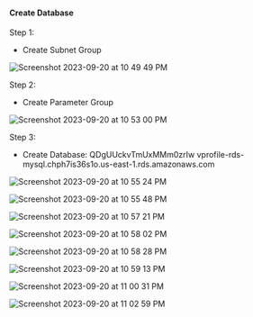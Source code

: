 #### Create Database

Step 1:
- Create Subnet Group

![Screenshot 2023-09-20 at 10 49 49 PM](https://github.com/Sulemoore/DevOps-Projects/assets/101164153/88977ef9-cdaa-4318-8a1b-2f1e4331f6d7)


Step 2:
- Create Parameter Group

![Screenshot 2023-09-20 at 10 53 00 PM](https://github.com/Sulemoore/DevOps-Projects/assets/101164153/5d91975b-8636-4997-9ea7-06639ce532a6)


Step 3:
- Create Database: QDgUUckvTmUxMMm0zrIw  vprofile-rds-mysql.chph7is36s1o.us-east-1.rds.amazonaws.com

![Screenshot 2023-09-20 at 10 55 24 PM](https://github.com/Sulemoore/DevOps-Projects/assets/101164153/dad77af2-1cbc-4668-bdcb-23c3cc7d3698)

![Screenshot 2023-09-20 at 10 55 48 PM](https://github.com/Sulemoore/DevOps-Projects/assets/101164153/69b98396-b128-4913-99b8-0a8147c42d2b)

![Screenshot 2023-09-20 at 10 57 21 PM](https://github.com/Sulemoore/DevOps-Projects/assets/101164153/d3b038e6-ebb3-479a-88d3-ee7c69687447)

![Screenshot 2023-09-20 at 10 58 02 PM](https://github.com/Sulemoore/DevOps-Projects/assets/101164153/88922237-96f5-4f9e-b810-e55dd6ef4cbe)

![Screenshot 2023-09-20 at 10 58 28 PM](https://github.com/Sulemoore/DevOps-Projects/assets/101164153/d1f48714-4514-4f55-a041-f75f74334e2f)

![Screenshot 2023-09-20 at 10 59 13 PM](https://github.com/Sulemoore/DevOps-Projects/assets/101164153/6050c4cb-f8f5-4961-b8dc-94792cdd15af)

![Screenshot 2023-09-20 at 11 00 31 PM](https://github.com/Sulemoore/DevOps-Projects/assets/101164153/07038f74-f723-41fb-8fe8-f0b1867d8029)

![Screenshot 2023-09-20 at 11 02 59 PM](https://github.com/Sulemoore/DevOps-Projects/assets/101164153/be5353e0-34c0-4baa-b3fe-648af96ad9c5)
